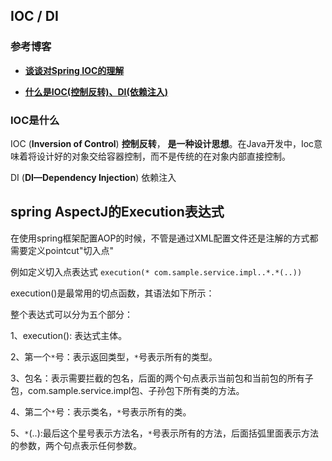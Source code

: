## IOC / DI

### 参考博客

- [**谈谈对Spring IOC的理解**](https://blog.csdn.net/qq_22654611/article/details/52606960/)

- [**什么是IOC(控制反转)、DI(依赖注入)**](https://blog.csdn.net/qq_42709262/article/details/81951402)

### IOC是什么

IOC (**Inversion of Control**) **控制反转**， **是一种设计思想**。在Java开发中，Ioc意味着将设计好的对象交给容器控制，而不是传统的在对象内部直接控制。

DI (**DI—Dependency Injection**) 依赖注入



## spring AspectJ的Execution表达式

在使用spring框架配置AOP的时候，不管是通过XML配置文件还是注解的方式都需要定义pointcut"切入点"

例如定义切入点表达式 `execution(* com.sample.service.impl..*.*(..))`

execution()是最常用的切点函数，其语法如下所示：

 整个表达式可以分为五个部分：

 1、execution(): 表达式主体。

 2、第一个`*`号：表示返回类型，`*`号表示所有的类型。

 3、包名：表示需要拦截的包名，后面的两个句点表示当前包和当前包的所有子包，com.sample.service.impl包、子孙包下所有类的方法。

 4、第二个`*`号：表示类名，`*`号表示所有的类。

 5、`*`(..):最后这个星号表示方法名，`*`号表示所有的方法，后面括弧里面表示方法的参数，两个句点表示任何参数。